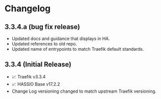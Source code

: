 # Changelog

## 3.3.4.a (bug fix release)
* Updated docs and guidance that displays in HA.
* Updated references to old repo.
* Updated name of entrypoints to match Traefik default standards.


## 3.3.4 (Initial Release)
* 📈 Traefik v3.3.4
* 📈 HASSIO Base v17.2.2
* Change Log versioning changed to match upstream Traefik versioning.
